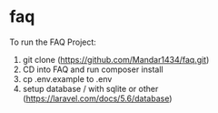 # faq

To run the FAQ Project:

1. git clone (https://github.com/Mandar1434/faq.git)
2. CD into FAQ and run composer install
3. cp .env.example to .env
4. setup database / with sqlite or other (https://laravel.com/docs/5.6/database)